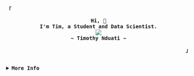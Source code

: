 <!-- Tim's Aesthetic GitHub Profile -->
<div align="justify">

<!-- Profile -->
<p align="left"><strong><samp>「</samp></strong></p>
  <p align="center">
    <samp>
      <b>
        Hi, 👋
      <br>
        I'm Tim, a Student and Data Scientist.
      </b>
      <br>
         <image src="https://readme-typing-svg.herokuapp.com?font=Iosevka&size=16&color=6791c9&center=true&width=500&height=45&lines=Turning+coffee+into+insights.+One+cup+at+a+time.">
      <br>
      <b>
        ~ Timothy Nduati ~
      </b>
    </samp>
  </p>
<p align="right"><strong><samp>」</samp></strong></p>

<br>

<details>
<summary><samp><b>More Info</b></samp></summary>

<h2></h2><br>

<!-- Contact Me -->
<p align="center">
  <samp>
    [<a href="https://twitter.com/timothynn_">twitter</a>]
    [<a href="https://matrix.to/#/@timothynn:matrix.org">matrix</a>]
    [<a href="mailto:timothynn08@gmail.com">e-mail</a>]
    [<a rel="me" href="https://mastodon.social/@timothynn">Mastodon</a>]
  </samp>
</p>

<h2></h2><br>

<!-- Profile Views Badge -->
<p align="center">
  <samp>
  <a href="#--------">
    <img src="https://komarev.com/ghpvc/?username=timothynn&label=Profile+Views&color=grey" alt="profile views" /> 
  </a>
  </samp>
</p>
  
  [![github-readme-twitter](https://github-readme-twitter.gazf.vercel.app/api?id=timothynn_)](https://github.com/gazf/github-readme-twitter)

<!-- Github Trophy -->
<div align="center">
  <table>
<!--     <tr>
      <td><a href=""><img align="center" alt="GitHub Trophy" src="https://github-trophies.vercel.app/?username=timothynn&rank=SECRET,SSS,SS,S,AAA,AA,A,B,C&row=1&column=6&margin-w=15&margin-h=15&no-frame=true&theme=nord"></a></td>
      [![Ashutosh's github activity graph](https://github-readme-activity-graph.cyclic.app/graph?username=Ashutosh00710)](https://github.com/ashutosh00710/github-readme-activity-graph) -->
<!--       <td><a href=""><img align='center' height='200px' alt='Activity Graph' src='https://github-readme-activity-graph.cyclic.app/graph?username=timothynn&theme=nord&hide_border=true&area=true'></a></td> -->
    </tr>
  </table>
</div>

<!-- Github Streak -->
[![Tim's github streak](https://github-readme-streak-stats.herokuapp.com/?user=timothynn&theme=nord)](https://github.com/timothynn/github-readme-streak-stats)

<!-- Github Stats -->
<!-- <div align="center"> -->
<!--   <table> -->
<!--     <tr> -->
<!--       <td><a href="#--------"><img height="200px" align="center" alt="GitHub Stats" src="https://github-readme-stats.vercel.app/api?username=timothynn&count_private=true&show_icons=true&include_all_commits=true&line_height=21&hide_border=true&theme=nord"/></a></td> -->
<!--       <td><a href="#--------"><img height="200px" align="center" alt="Top Language" src="https://github-readme-stats.vercel.app/api/top-langs/?username=timothynn&layout=compact&line_height=21&hide_border=true&theme=nord"/></a></td> -->
<!--     </tr> -->
<!--   </table> -->
<!-- </div> -->

<a href="#"><img height="192px" align="center" alt="GitHub Stats" src="https://github-readme-stats.vercel.app/api?username=timothynn&count_private=true&show_icons=true&include_all_commits=true&line_height=21&hide_border=true&theme=nord"/></a> 
<a href="#"><img height="192px" align="center" alt="Top Language" src="https://github-readme-stats.vercel.app/api/top-langs/?username=timothynn&layout=compact&line_height=21&hide_border=true&theme=nord"/></a>


<!-- 
  [![Ashutosh's github activity graph](https://github-readme-activity-graph.cyclic.app/graph?username=timothynn&theme=nord&height=300)](https://github.com/ashutosh00710/github-readme-activity-graph) -->
  
<a href="https://github.com/ashutosh00710/github-readme-activity-graph"><img alt="Tim's Activity Graph" src="https://github-readme-activity-graph.cyclic.app/graph/?username=timothynn&hide_border=true&area=true&height=300&theme=nord" /></a>


  <h3>⚡ Recent GitHub Activity</h3>
  <!-- https://github.com/jamesgeorge007/github-activity-readme -->
  <!--START_SECTION:activity-->
1. 💪 Opened PR [#5332](https://github.com/is-a-dev/register/pull/5332) in [is-a-dev/register](https://github.com/is-a-dev/register)
2. 🎉 Merged PR [#1](https://github.com/timothynn/All-In-For-Students-Graduation-2023/pull/1) in [timothynn/All-In-For-Students-Graduation-2023](https://github.com/timothynn/All-In-For-Students-Graduation-2023)
3. 💪 Opened PR [#1](https://github.com/timothynn/All-In-For-Students-Graduation-2023/pull/1) in [timothynn/All-In-For-Students-Graduation-2023](https://github.com/timothynn/All-In-For-Students-Graduation-2023)

4. ❗️ Opened issue [#37](https://github.com/Nutlope/twitterbio/issues/37) in [Nutlope/twitterbio](https://github.com/Nutlope/twitterbio)

  <!--END_SECTION:activity-->

<h3> Wakatime </h3>
<!--START_SECTION:waka-->
<!--END_SECTION:waka-->
</details>
</div>
